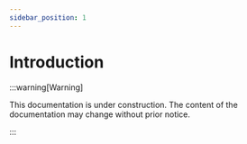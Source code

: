 ```yaml
---
sidebar_position: 1
---
```


# Introduction

:::warning[Warning]

This documentation is under construction. The content of the documentation may change without prior notice.

:::
